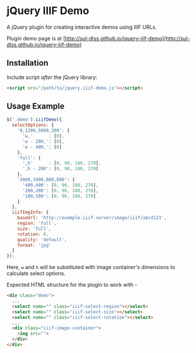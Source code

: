 jQuery IIIF Demo
================

A jQuery plugin for creating interactive demos using IIIF URLs.

Plugin demo page is at [http://sul-dlss.github.io/jquery-iiif-demo](http://sul-dlss.github.io/jquery-iiif-demo)

## Installation

Include script *after* the jQuery library:

```html
<script src="/path/to/jquery.iiif-demo.js"></script>
```

## Usage Example

```javascript
$('.demo').iiifDemo({
  selectOptions: {
    '0,1200,5000,200': {
      'w,'      : [0],
      'w - 200,': [0],
      'w - 400,': [0]
    },
    'full': {
      ',h'      : [0, 90, 180, 270],
      ',h - 200': [0, 90, 180, 270]
    },
    '2000,1000,800,800': {
      '400,400': [0, 90, 180, 270],
      '200,200': [0, 90, 180, 270],
      '100,100': [0, 90, 180, 270]
    }
  },
  iiifImgInfo: {
    baseUrl: 'http://example.iiif.server/image/iiif/abcd123',
    region: 'full',
    size: 'full',
    rotation: 0,
    quality: 'default',
    format: 'jpg'
  }
});
```
Here, `w` and `h` will be substituted with image container's dimensions to calculate select options.

Expected HTML structure for the plugin to work with -

```html
<div class="demo">
  ...
  <select name="" class="iiif-select-region"></select>
  <select name="" class="iiif-select-size"></select>
  <select name="" class="iiif-select-rotation"></select>
  ...
  <div class="iiif-image-container">
    <img src="">
  </div>
</div>

```
